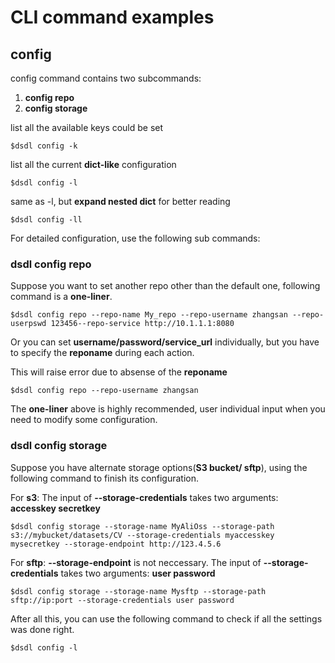 # CLI command examples

## config

config command contains two subcommands:

1. **config repo**
2. **config storage**

list all the available keys could be set

```shell
$dsdl config -k
```

list all the current **dict-like** configuration

```shell
$dsdl config -l
```

same as -l, but **expand nested dict** for better reading

```shell
$dsdl config -ll 
```

For detailed configuration, use the following sub commands:

### dsdl config repo

Suppose you want to set another repo other than the default one, following command is a **one-liner**.

```shell
$dsdl config repo --repo-name My_repo --repo-username zhangsan --repo-userpswd 123456--repo-service http://10.1.1.1:8080
```

Or you can set **username/password/service_url**  individually, but you have to specify the **reponame** during each action.

This will raise error due to absense of the **reponame**

```shell
$dsdl config repo --repo-username zhangsan
```

The **one-liner** above is highly recommended, user individual input when you need to modify some configuration.

### dsdl config storage

Suppose you have alternate storage options(**S3 bucket/ sftp**), using the following command to finish its configuration.

For **s3**:
The input of **--storage-credentials** takes two arguments:
**accesskey secretkey**

```shell
$dsdl config storage --storage-name MyAliOss --storage-path s3://mybucket/datasets/CV --storage-credentials myaccesskey mysecretkey --storage-endpoint http://123.4.5.6
```

For **sftp**:
**--storage-endpoint** is not neccessary.
The input of **--storage-credentials** takes two arguments:
**user password**

```shell
$dsdl config storage --storage-name Mysftp --storage-path sftp://ip:port --storage-credentials user password
```

After all this, you can use the following command to check if all the settings was done right.

```shell
$dsdl config -l
```
